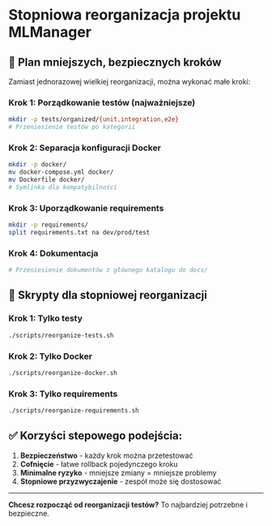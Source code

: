 # Stopniowa reorganizacja projektu MLManager

## 🎯 Plan mniejszych, bezpiecznych kroków

Zamiast jednorazowej wielkiej reorganizacji, można wykonać małe kroki:

### **Krok 1: Porządkowanie testów** (najważniejsze)
```bash
mkdir -p tests/organized/{unit,integration,e2e}
# Przeniesienie testów po kategorii
```

### **Krok 2: Separacja konfiguracji Docker**
```bash
mkdir -p docker/
mv docker-compose.yml docker/
mv Dockerfile docker/
# Symlinka dla kompatybilności
```

### **Krok 3: Uporządkowanie requirements**
```bash
mkdir -p requirements/
split requirements.txt na dev/prod/test
```

### **Krok 4: Dokumentacja**
```bash
# Przeniesienie dokumentów z głównego katalogu do docs/
```

## 🚀 Skrypty dla stopniowej reorganizacji

### Krok 1: Tylko testy
```bash
./scripts/reorganize-tests.sh
```

### Krok 2: Tylko Docker
```bash
./scripts/reorganize-docker.sh  
```

### Krok 3: Tylko requirements
```bash
./scripts/reorganize-requirements.sh
```

## ✅ Korzyści stepowego podejścia:

1. **Bezpieczeństwo** - każdy krok można przetestować
2. **Cofnięcie** - łatwe rollback pojedynczego kroku
3. **Minimalne ryzyko** - mniejsze zmiany = mniejsze problemy
4. **Stopniowe przyzwyczajenie** - zespół może się dostosować

---

**Chcesz rozpocząć od reorganizacji testów?** To najbardziej potrzebne i bezpieczne.
